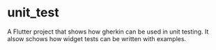 # unit_test

A Flutter project that shows how gherkin can be used in unit testing.
It alsow schows how widget tests can be written with examples.

